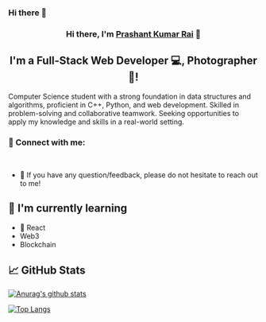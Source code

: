 ### Hi there 👋

<h3 align="center">
Hi there, I'm <a href="" target="_blank" rel="noreferrer">Prashant Kumar Rai</a> 👋
</h3>

<h2 align="center">
I'm a Full-Stack Web Developer 💻, Photographer 📸!
</h2> 

Computer Science student with a strong foundation in data structures and algorithms, proficient in C++, Python, and web development. Skilled in problem-solving and collaborative teamwork. Seeking opportunities to apply my knowledge and skills in a real-world setting.

### 🤝 Connect with me:

<a href="https://www.linkedin.com/in/prashant-kumar-rai-393036165"></a>
</br>
- 💬 If you have any question/feedback, please do not hesitate to reach out to me!
## 🌱 I'm currently learning

- 📱 React
- Web3
- Blockchain


## 📈 GitHub Stats 

[![Anurag's github stats](https://github-readme-stats.vercel.app/api?username=8prashant)](https://github.com/8prashant)

[![Top Langs](https://github-readme-stats.vercel.app/api/top-langs/?username=8prashant&layout=compact)](https://github.com/8prashant)

